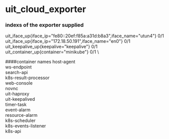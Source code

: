 # uit_cloud_exporter

### indexs of the exporter supplied
uit_iface_up{iface_ip="fe80::20ef:f85a:a31d:b8a3",iface_name="utun4"} 0/1 \
uit_iface_up{iface_ip="172.18.50.191",iface_name="en0"} 0/1 \
uit_keepalive_up{keepalive="keepalive"} 0/1 \
uit_container_up{container="minikube"} 0/1 \

####container names
host-agent\
ws-endpoint\
search-api\
k8s-result-processor\
web-console\
novnc\
uit-haproxy\
uit-keepalived\
timer-task\
event-alarm\
resource-alarm\
k8s-scheduler\
k8s-events-listener\
k8s-api


